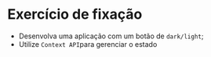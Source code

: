 # Exercício de fixação 

- Desenvolva uma aplicação com um botão de `dark/light`;
- Utilize `Context API`para gerenciar o estado